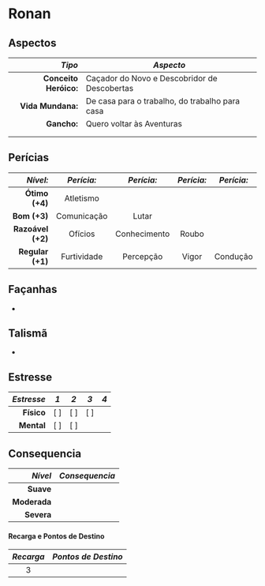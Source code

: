 # Ronan 

## Aspectos

| ***Tipo***            | ***Aspecto***                                  |
|----------------------:|------------------------------------------------|
| **Conceito Heróico:** | Caçador do Novo e Descobridor de Descobertas   | 
| **Vida Mundana:**     | De casa para o trabalho, do trabalho para casa | 
| **Gancho:**           | Quero voltar às Aventuras                      | 
|                       |                                                |
|                       |                                                |

## Perícias

| ***Nível:***      | ***Perícia:*** | ***Perícia:*** | ***Perícia:*** | ***Perícia:*** | 
|------------------:|:--------------:|:--------------:|:--------------:|:--------------:|
| **Ótimo (+4)**    | Atletismo      |                |                |                |
| **Bom (+3)**      | Comunicação    | Lutar          |                |                |
| **Razoável (+2)** | Ofícios        | Conhecimento   | Roubo          |                |
| **Regular (+1)**  | Furtividade    | Percepção      | Vigor          | Condução       |

## Façanhas 

+ 

## Talismã

+ 

## Estresse

| ___Estresse___ | ___1___ | ___2___ | ___3___ | ___4___ |
|---------------:|:-------:|:-------:|:-------:|:-------:|
| __Físico__     |   [ ]   |   [ ]   |   [ ]   |         |
| __Mental__     |   [ ]   |   [ ]   |         |         |

## Consequencia

| ___Nível___  | ___Consequencia___ |
|-------------:|--------------------|
| __Suave__    |                    |
| __Moderada__ |                    |
| __Severa__   |                    |

#### Recarga e Pontos de Destino

| ___Recarga___  | ___Pontos de Destino___ |
|:--------------:|:-----------------------:|
|   3            |                         |



